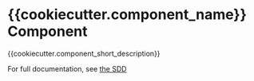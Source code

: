 # {{cookiecutter.component_name}} Component

{{cookiecutter.component_short_description}}

For full documentation, see [the SDD](docs/sdd.md)
